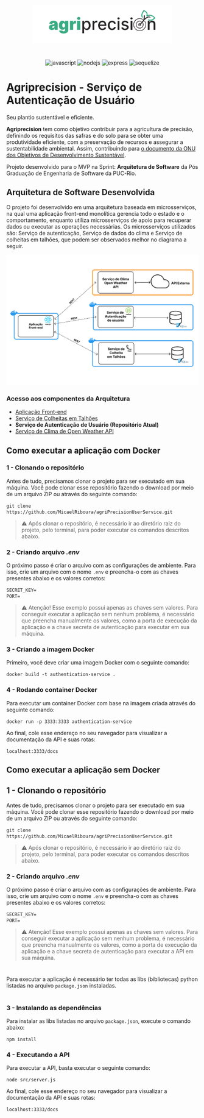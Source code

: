 <p align="center" style="margin: 40px 0">
    <img src="./doc-images/logo.svg" height="100px">
</p>

<div align="center">

![javascript](https://img.shields.io/badge/JavaScript-F7DF1E.svg?style=for-the-badge&logo=JavaScript&logoColor=black)
![nodejs](https://img.shields.io/badge/Node.js-5FA04E.svg?style=for-the-badge&logo=nodedotjs&logoColor=white)
![express](https://img.shields.io/badge/Express-000000.svg?style=for-the-badge&logo=Express&logoColor=white)
![sequelize](https://img.shields.io/badge/Sequelize-52B0E7.svg?style=for-the-badge&logo=Sequelize&logoColor=white)

</div>

# Agriprecision - Serviço de Autenticação de Usuário

Seu plantio sustentável e eficiente.

**Agriprecision** tem como objetivo contribuir para a agricultura de precisão, definindo os requisitos das safras e do solo para se obter uma produtividade eficiente, com a preservação de recursos e assegurar a sustentabilidade ambiental. Assim, contribuindo para [o documento da ONU dos Objetivos de Desenvolvimento Sustentável](https://brasil.un.org/pt-br/sdgs).

Projeto desenvolvido para o MVP na Sprint: **Arquitetura de Software** da Pós Graduação de Engenharia de Software da PUC-Rio.


## Arquitetura de Software Desenvolvida

O projeto foi desenvolvido em uma arquitetura baseada em microsserviços, na qual uma aplicação front-end monolítica gerencia todo o estado e o comportamento, enquanto utiliza microsserviços de apoio para recuperar dados ou executar as operações necessárias. Os microsserviços utilizados são: Serviço de autenticação, Serviço de dados do clima e Serviço de colheitas em talhões, que podem ser observados melhor no diagrama a seguir.

![diagrama da arquitetura](./doc-images/arq-diagram.jpg)


### Acesso aos componentes da Arquitetura

- [Aplicação Front-end](https://github.com/MicaelRiboura/agriprecisionWebApp)
- [Serviço de Colheitas em Talhões](https://github.com/MicaelRiboura/agriPrecisionHarvestService)
-  **Serviço de Autenticação de Usuário (Repositório Atual)**
-  [Serviço de Clima de Open Weather API](https://github.com/MicaelRiboura/agriprecisionWebApp/blob/develop/weather-api.docs.md)

## Como executar a aplicação com Docker

### 1 - Clonando o repositório
Antes de tudo, precisamos clonar o projeto para ser executado em sua máquina. Você pode clonar esse repositório fazendo o download por meio de um arquivo ZIP ou através do seguinte comando:

```
git clone https://github.com/MicaelRiboura/agriPrecisionUserService.git
```

> ⚠️ Após clonar o repositório, é necessário ir ao diretório raiz do projeto, pelo terminal, para poder executar os comandos descritos abaixo.

### 2 - Criando arquivo *.env*

O próximo passo é criar o arquivo com as configurações de ambiente. Para isso, crie um arquivo com o nome `.env` e preencha-o com as chaves presentes abaixo e os valores corretos:

```
SECRET_KEY=
PORT=
```

> ⚠️ Atenção! Esse exemplo possui apenas as chaves sem valores. Para conseguir executar a aplicação sem nenhum problema, é necessário que preencha manualmente os valores, como a porta de execução da aplicação e a chave secreta de autenticação para executar em sua máquina.

### 3 - Criando a imagem Docker
Primeiro, você deve criar uma imagem Docker com o seguinte comando:

```
docker build -t authentication-service . 
```

### 4 - Rodando container Docker
Para executar um container Docker com base na imagem criada através do seguinte comando:

```
docker run -p 3333:3333 authentication-service
```

Ao final, cole esse endereço no seu navegador para visualizar a documentação da API e suas rotas:

```
localhost:3333/docs
```


## Como executar a aplicação sem Docker

## 1 - Clonando o repositório
Antes de tudo, precisamos clonar o projeto para ser executado em sua máquina. Você pode clonar esse repositório fazendo o download por meio de um arquivo ZIP ou através do seguinte comando:

```
git clone https://github.com/MicaelRiboura/agriPrecisionUserService.git
```

> ⚠️ Após clonar o repositório, é necessário ir ao diretório raiz do projeto, pelo terminal, para poder executar os comandos descritos abaixo.

### 2 - Criando arquivo *.env*

O próximo passo é criar o arquivo com as configurações de ambiente. Para isso, crie um arquivo com o nome `.env` e preencha-o com as chaves presentes abaixo e os valores corretos:

```
SECRET_KEY=
PORT=
```

> ⚠️ Atenção! Esse exemplo possui apenas as chaves sem valores. Para conseguir executar a aplicação sem nenhum problema, é necessário que preencha manualmente os valores, como a porta de execução da aplicação e a chave secreta de autenticação para executar a API em sua máquina.

#

Para executar a aplicação é necessário ter todas as libs (bibliotecas) python listadas no arquivo `package.json` instaladas. 

#

### 3 - Instalando as dependências

Para instalar as libs listadas no arquivo `package.json`, execute o comando abaixo:

```
npm install
```
### 4 - Executando a API
Para executar a API, basta executar o seguinte comando:

```
node src/server.js
```

Ao final, cole esse endereço no seu navegador para visualizar a documentação da API e suas rotas:

```
localhost:3333/docs
```
